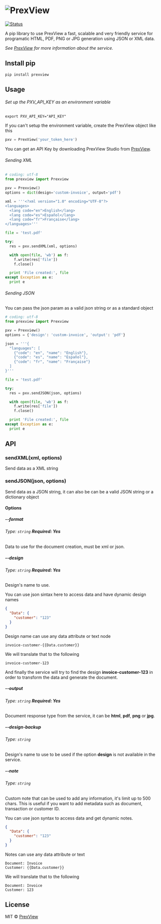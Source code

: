 # ![PrexView](https://prexview.com/media/extension/promo.png)

[![Status](https://travis-ci.org/prexview/prexview-python.svg?branch=master)](https://travis-ci.org/prexview/prexview-python)

A pip library to use PrexView a fast, scalable and very friendly service for programatic HTML, PDF, PNG or JPG generation using JSON or XML data.

*See [PrexView](https://prexview.com) for more information about the service.*


## Install pip

```
pip install prexview
```

## Usage

###### Set up the PXV_API_KEY as an environment variable

```
export PXV_API_KEY="API_KEY"
```

If you can't setup the environment variable, create the PrexView object like this

```python
pxv = PrexView('your_token_here')
```

You can get an API Key by downloading PrexView Studio from [PrexView](https://prexview.com).

###### Sending XML

```python
# coding: utf-8
from prexview import Prexview

pxv = Prexview()
options = dict(design='custom-invoice', output='pdf')

xml = '''<?xml version="1.0" encoding="UTF-8"?>
<languages>
  <lang code="en">English</lang>
  <lang code="es">Español</lang>
  <lang code="fr">Française</lang>
</languages>'''

file = 'test.pdf'

try:
  res = pxv.sendXML(xml, options)

  with open(file, 'wb') as f:
    f.write(res['file'])
    f.close()

  print 'File created:', file
except Exception as e:
  print e
```

###### Sending JSON

You can pass the json param as a valid json string or as a standard object

```python
# coding: utf-8
from prexview import Prexview

pxv = Prexview()
options = {'design': 'custom-invoice', 'output': 'pdf'}

json = '''{
  "languages": [
    {"code": "en", "name": "English"},
    {"code": "es", "name": "Español"},
    {"code": "fr", "name": "Française"}
  ]
}'''

file = 'test.pdf'

try:
  res = pxv.sendJSON(json, options)

  with open(file, 'wb') as f:
    f.write(res['file'])
    f.close()

  print 'File created:', file
except Exception as e:
  print e
```

## API

### sendXML(xml, options)

Send data as a XML string

### sendJSON(json, options)

Send data as a JSON string, it can also be can be a valid JSON string or a dictionary object

#### Options

##### -\-format

###### Type: `string` **Required: Yes**

Data to use for the document creation, must be xml or json.

##### -\-design

###### Type: `string` **Required: Yes**

Design's name to use.

You can use json sintax here to access data and have dynamic design names
```json
{
  "Data": {
    "customer": "123"
  }
}
```
Design name can use any data attribute or text node
```
invoice-customer-{{Data.customer}}
```
We will translate that to the following
```
invoice-customer-123
```

And finally the service will try to find the design **invoice-customer-123** in order to transform the data and generate the document.
  
##### -\-output

###### Type: `string` **Required: Yes**

Document response type from the service, it can be **html**, **pdf**, **png** or **jpg**.

##### -\-design-backup

###### Type: `string`

Design's name to use to be used if the option **design** is not available in the service.

##### -\-note

###### Type: `string`

Custom note that can be used to add any information, it's limit up to 500 chars. This is useful if you want to add metadata such as document, transaction or customer ID.

You can use json syntax to access data and get dynamic notes. 
  
```json
{
  "Data": {
    "customer": "123"
  }
}
```
Notes can use any data attribute or text
```
Document: Invoice
Customer: {{Data.customer}}
```
We will translate that to the following
```
Document: Invoice
Customer: 123
```


## License

MIT © [PrexView](https://prexview.com)
